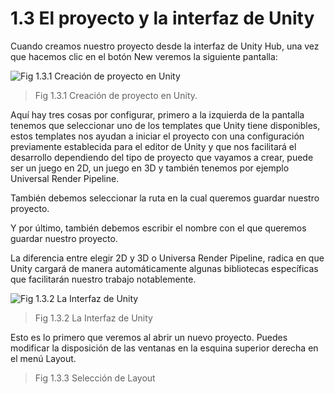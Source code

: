 # 1.3 El proyecto y la interfaz de Unity
Cuando creamos nuestro proyecto desde la interfaz de Unity Hub, una vez que hacemos clic en el botón New veremos la siguiente pantalla:

![Fig 1.3.1 Creación de proyecto en Unity](https://github.com/jstleon/programacion-videojuegos/blob/main/01%20Introducci%C3%B3n%20a%20Unity/1.3%20El%20proyecto%20y%20la%20Interfaz%20de%20Unity/img/Fig_1.3.1_ventana-creacion-proyecto.png)
> Fig 1.3.1 Creación de proyecto en Unity.

Aquí hay tres cosas por configurar, primero a la izquierda de la pantalla tenemos que seleccionar uno de los templates que Unity tiene disponibles, estos templates nos ayudan a iniciar el proyecto con una configuración previamente establecida para el editor de Unity y que nos facilitará el desarrollo dependiendo del tipo de proyecto que vayamos a crear, puede ser un juego en 2D, un juego en 3D y también tenemos por ejemplo Universal Render Pipeline.

También debemos seleccionar la ruta en la cual queremos guardar nuestro proyecto.

Y por último, también debemos escribir el nombre con el que queremos guardar nuestro proyecto.

La diferencia entre elegir 2D y 3D o Universa Render Pipeline, radica en que Unity cargará de manera automáticamente algunas bibliotecas específicas que facilitarán nuestro trabajo notablemente.

![Fig 1.3.2 La Interfaz de Unity](https://github.com/jstleon/programacion-videojuegos/blob/main/01%20Introducci%C3%B3n%20a%20Unity/1.3%20El%20proyecto%20y%20la%20Interfaz%20de%20Unity/img/Fig_1.3.2_La%20interfaz%20de%20unity.png)
> Fig 1.3.2 La Interfaz de Unity

Esto es lo primero que veremos al abrir un nuevo proyecto. Puedes modificar la disposición de las ventanas en la esquina superior derecha en el menú Layout.

> Fig 1.3.3 Selección de Layout
